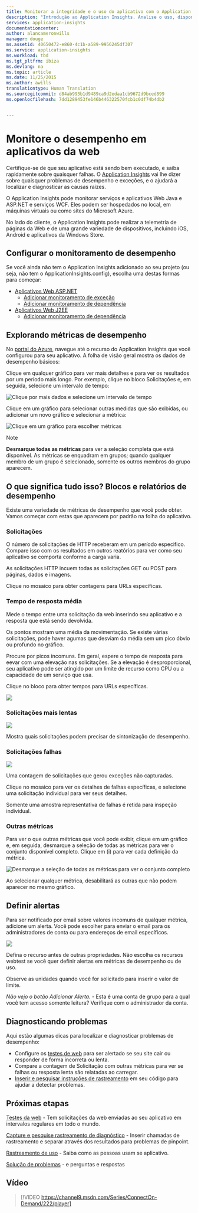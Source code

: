 ```yaml
---
title: Monitorar a integridade e o uso do aplicativo com o Application Insights
description: "Introdução ao Application Insights. Analise o uso, disponibilidade e desempenho de seu local ou aplicativos do Microsoft Azure."
services: application-insights
documentationcenter: 
author: alancameronwills
manager: douge
ms.assetid: 40650472-e860-4c1b-a589-9956245df307
ms.service: application-insights
ms.workload: tbd
ms.tgt_pltfrm: ibiza
ms.devlang: na
ms.topic: article
ms.date: 11/25/2015
ms.author: awills
translationtype: Human Translation
ms.sourcegitcommit: d84ab993b1d9489ca9d2edaa1cb9672d9bced899
ms.openlocfilehash: 7dd1289453fe146b446322570fcb1c0df74b4db2


---
```

# <a name="monitor-performance-in-web-applications"></a>Monitore o desempenho em aplicativos da web


Certifique-se de que seu aplicativo está sendo bem executado, e saiba rapidamente sobre quaisquer falhas. O [Application Insights][iniciar] vai lhe dizer sobre quaisquer problemas de desempenho e exceções, e o ajudará a localizar e diagnosticar as causas raízes.

O Application Insights pode monitorar serviços e aplicativos Web Java e ASP.NET e serviços WCF. Eles podem ser hospedados no local, em máquinas virtuais ou como sites do Microsoft Azure. 

No lado do cliente, o Application Insights pode realizar a telemetria de páginas da Web e de uma grande variedade de dispositivos, incluindo iOS, Android e aplicativos da Windows Store.

## <a name="a-namesetupaset-up-performance-monitoring"></a><a name="setup"></a>Configurar o monitoramento de desempenho
Se você ainda não tem o Application Insights adicionado ao seu projeto (ou seja, não tem o ApplicationInsights.config), escolha uma destas formas para começar:

* [Aplicativos Web ASP.NET](app-insights-asp-net.md)
  * [Adicionar monitoramento de exceção](app-insights-asp-net-exceptions.md)
  * [Adicionar monitoramento de dependência](app-insights-monitor-performance-live-website-now.md)
* [Aplicativos Web J2EE](app-insights-java-get-started.md)
  * [Adicionar monitoramento de dependência](app-insights-java-agent.md)

## <a name="a-nameviewaexploring-performance-metrics"></a><a name="view"></a>Explorando métricas de desempenho
No [portal do Azure](https://portal.azure.com), navegue até o recurso do Application Insights que você configurou para seu aplicativo. A folha de visão geral mostra os dados de desempenho básicos:

Clique em qualquer gráfico para ver mais detalhes e para ver os resultados por um período mais longo. Por exemplo, clique no bloco Solicitações e, em seguida, selecione um intervalo de tempo:

![Clique por mais dados e selecione um intervalo de tempo](./media/app-insights-web-monitor-performance/appinsights-48metrics.png)

Clique em um gráfico para selecionar outras medidas que são exibidas, ou adicionar um novo gráfico e selecionar a métrica:

![Clique em um gráfico para escolher métricas](./media/app-insights-web-monitor-performance/appinsights-61perfchoices.png)

> [!NOTE]
> **Desmarque todas as métricas** para ver a seleção completa que está disponível. As métricas se enquadram em grupos; quando qualquer membro de um grupo é selecionado, somente os outros membros do grupo aparecem.
> 
> 

## <a name="a-namemetricsawhat-does-it-all-mean-performance-tiles-and-reports"></a><a name="metrics"></a>O que significa tudo isso? Blocos e relatórios de desempenho
Existe uma variedade de métricas de desempenho que você pode obter. Vamos começar com estas que aparecem por padrão na folha do aplicativo.

### <a name="requests"></a>Solicitações
O número de solicitações de HTTP receberam em um período especifico. Compare isso com os resultados em outros reatórios para ver como seu aplicativo se comporta conforme a carga varia.

As solicitações HTTP incuem todas as solicitações GET ou POST para páginas, dados e imagens.

Clique no mosaico para obter contagens para URLs específicas.

### <a name="average-response-time"></a>Tempo de resposta média
Mede o tempo entre uma solicitação da web inserindo seu aplicativo e a resposta que está sendo devolvida.

Os pontos mostram uma média da movimentação. Se existe várias solicitações, pode haver agumas que desviam da média sem um pico óbvio ou profundo no gráfico.

Procure por picos incomuns. Em geral, espere o tempo de resposta para eevar com uma elevação nas solicitações. Se a elevação é desproporcional, seu aplicativo pode ser atingido por um limite de recurso como CPU ou a capacidade de um serviço que usa.

Clique no bloco para obter tempos para URLs específicas.

![](./media/app-insights-web-monitor-performance/appinsights-42reqs.png)

### <a name="slowest-requests"></a>Solicitações mais lentas
![](./media/app-insights-web-monitor-performance/appinsights-44slowest.png)

Mostra quais solicitações podem precisar de sintonização de desempenho.

### <a name="failed-requests"></a>Solicitações falhas
![](./media/app-insights-web-monitor-performance/appinsights-46failed.png)

Uma contagem de solicitações que gerou exceções não capturadas.

Clique no mosaico para ver os detalhes de falhas específicas, e selecione uma solicitação individual para ver seus detalhes. 

Somente uma amostra representativa de falhas é retida para inspeção individual.

### <a name="other-metrics"></a>Outras métricas
Para ver o que outras métricas que você pode exibir, clique em um gráfico e, em seguida, desmarque a seleção de todas as métricas para ver o conjunto disponível completo. Clique em (i) para ver cada definição da métrica.

![Desmarque a seleção de todas as métricas para ver o conjunto completo](./media/app-insights-web-monitor-performance/appinsights-62allchoices.png)

Ao selecionar qualquer métrica, desabilitará as outras que não podem aparecer no mesmo gráfico.

## <a name="set-alerts"></a>Definir alertas
Para ser notificado por email sobre valores incomuns de qualquer métrica, adicione um alerta. Você pode escolher para enviar o email para os administradores de conta ou para endereços de email específicos.

![](./media/app-insights-web-monitor-performance/appinsights-413setMetricAlert.png)

Defina o recurso antes de outras propriedades. Não escolha os recursos webtest se você quer definir alertas em métricas de desempenho ou de uso.

Observe as unidades quando você for solicitado para inserir o valor de limite.

*Não vejo o botão Adicionar Alerta.*  - Esta é uma conta de grupo para a qual você tem acesso somente leitura? Verifique com o administrador da conta.

## <a name="a-namediagnosisadiagnosing-issues"></a><a name="diagnosis"></a>Diagnosticando problemas
Aqui estão algumas dicas para localizar e diagnosticar problemas de desempenho:

* Configure os [testes de web][availability] para ser alertado se seu site cair ou responder de forma incorreta ou lenta. 
* Compare a contagem de Solicitação com outras métricas para ver se falhas ou resposta lenta são relatadas ao carregar.
* [Inserir e pesquisar instruções de rastreamento][diagnostic] em seu código para ajudar a detectar problemas.

## <a name="a-namenextanext-steps"></a><a name="next"></a>Próximas etapas
[Testes da web][availability] - Tem solicitações da web enviadas ao seu aplicativo em intervalos regulares em todo o mundo.

[Capture e pesquise rastreamento de diagnóstico][diagnostic] - Inserir chamadas de rastreamento e separar através dos resultados para problemas de pinpoint.

[Rastreamento de uso][usage] - Saiba como as pessoas usam se aplicativo.

[Solução de problemas][qna] - e perguntas e respostas

## <a name="video"></a>Vídeo
> [!VIDEO https://channel9.msdn.com/Series/ConnectOn-Demand/222/player]


<!--Link references-->

[availability]: app-insights-monitor-web-app-availability.md
[diagnostic]: app-insights-diagnostic-search.md
[greenbrown]: app-insights-asp-net.md
[qna]: app-insights-troubleshoot-faq.md
[redfield]: app-insights-monitor-performance-live-website-now.md
[iniciar]: app-insights-overview.md
[usage]: app-insights-web-track-usage.md





<!--HONumber=Nov16_HO3-->


